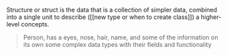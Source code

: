 Structure or struct is the data that is a collection of simpler data, combined into a single unit to describe ([[new type or when to create class]]) a higher-level concepts.

> Person, has a eyes, nose, hair, name, and some of the information on its own some complex data types with their fields and functionality